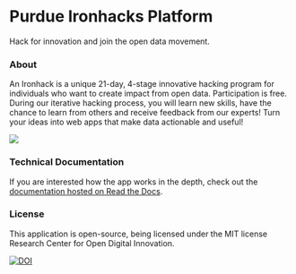 # Purdue Ironhacks Platform
Hack for innovation and join the open data movement.

### About

An Ironhack is a unique 21-day, 4-stage innovative hacking program for individuals who want to create impact from open data.
Participation is free. During our iterative hacking process, you will learn new skills, have the chance to learn from others and receive feedback from our experts! Turn your ideas into web apps that make data actionable and useful!

[![](http://i.imgur.com/wtv2dy6.png)](http://ironhacks.com)


### Technical Documentation
If you are interested how the app works in the depth, check out the [documentation hosted on Read the Docs](http://ironhacks.readthedocs.io/en/latest/).

### License
This application is open-source, being licensed under the MIT license Research Center for Open Digital Innovation.

[![DOI](https://zenodo.org/badge/80545027.svg)](https://zenodo.org/badge/latestdoi/80545027)

